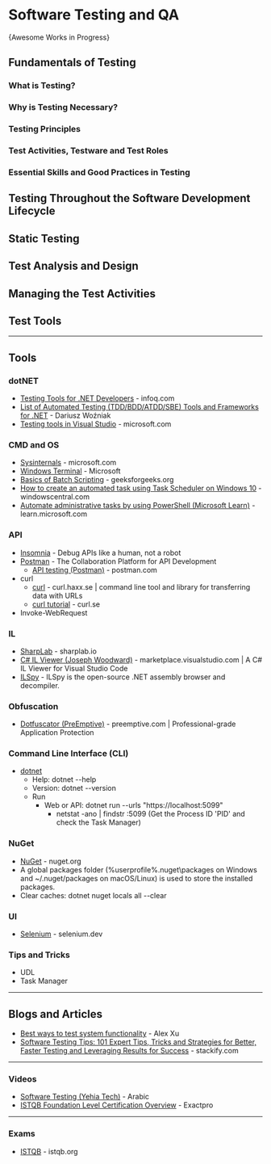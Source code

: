 # Software Testing and QA
{Awesome Works in Progress}


## Fundamentals of Testing
### What is Testing?
### Why is Testing Necessary?
### Testing Principles
### Test Activities, Testware and Test Roles
### Essential Skills and Good Practices in Testing
## Testing Throughout the Software Development Lifecycle
## Static Testing
## Test Analysis and Design
## Managing the Test Activities
## Test Tools

-----

## Tools

### dotNET
* [Testing Tools for .NET Developers](https://www.infoq.com/research/dotnet-testing-tools/) - infoq.com
* [List of Automated Testing (TDD/BDD/ATDD/SBE) Tools and Frameworks for .NET](https://github.com/dariusz-wozniak/List-of-Testing-Tools-and-Frameworks-for-.NET/blob/master/README.md) - Dariusz Woźniak
* [Testing tools in Visual Studio](https://learn.microsoft.com/en-us/visualstudio/test/) - microsoft.com

### CMD and OS
* [Sysinternals](https://learn.microsoft.com/en-us/sysinternals/) - microsoft.com
* [Windows Terminal](https://github.com/microsoft/terminal) - Microsoft
* [Basics of Batch Scripting](https://www.geeksforgeeks.org/basics-of-batch-scripting/) - geeksforgeeks.org
* [How to create an automated task using Task Scheduler on Windows 10](https://www.windowscentral.com/how-create-automated-task-using-task-scheduler-windows-10) - windowscentral.com
* [Automate administrative tasks by using PowerShell (Microsoft Learn)](https://learn.microsoft.com/en-us/training/paths/powershell/) - learn.microsoft.com

### API
* [Insomnia](https://insomnia.rest/) - Debug APIs like a human, not a robot
* [Postman](https://www.getpostman.com/) - The Collaboration Platform for API Development
  * [API testing (Postman)](https://www.postman.com/api-platform/api-testing/) - postman.com
* curl
  - [curl](https://curl.haxx.se/) - curl.haxx.se | command line tool and library for transferring data with URLs
  - [curl tutorial](https://curl.se/docs/tutorial.html) - curl.se
* Invoke-WebRequest

### IL
* [SharpLab](https://sharplab.io/) - sharplab.io
* [C# IL Viewer (Joseph Woodward)](https://marketplace.visualstudio.com/items?itemName=josephwoodward.vscodeilviewer) - marketplace.visualstudio.com | A C# IL Viewer for Visual Studio Code
* [ILSpy](https://github.com/icsharpcode/ILSpy) - ILSpy is the open-source .NET assembly browser and decompiler.


### Obfuscation
* [Dotfuscator (PreEmptive)](https://www.preemptive.com/products/dotfuscator/) - preemptive.com | Professional-grade Application Protection

### Command Line Interface (CLI)
* [dotnet](https://learn.microsoft.com/en-us/dotnet/core/tools/dotnet)
  *  Help: dotnet --help
  *  Version: dotnet --version
  *  Run
     *  Web or API: dotnet run --urls "https://localhost:5099"
        *  netstat -ano | findstr :5099 (Get the Process ID 'PID' and check the Task Manager)
          
### NuGet
* [NuGet](https://www.nuget.org/) - nuget.org
* A global packages folder (%userprofile%\.nuget\packages on Windows and ~/.nuget/packages on macOS/Linux) is used to store the installed packages.
* Clear caches: dotnet nuget locals all --clear
  
### UI
* [Selenium](https://www.selenium.dev/) - selenium.dev

### Tips and Tricks
* UDL
* Task Manager

-----

## Blogs and Articles
* [Best ways to test system functionality](https://twitter.com/alexxubyte/status/1714301732174660078) - Alex Xu
* [Software Testing Tips: 101 Expert Tips, Tricks and Strategies for Better, Faster Testing and Leveraging Results for Success](https://stackify.com/software-testing-tips/) - stackify.com
  
-----

### Videos
* [Software Testing (Yehia Tech)](https://www.youtube.com/watch?v=9NcvjKX-ySk) - Arabic
* [ISTQB Foundation Level Certification Overview](https://www.youtube.com/playlist?list=PL8Ql2_5rYPjjQ62TYjQISsI3CMcxVfIUG) - Exactpro
  
-----
### Exams
* [ISTQB](https://www.istqb.org) - istqb.org


